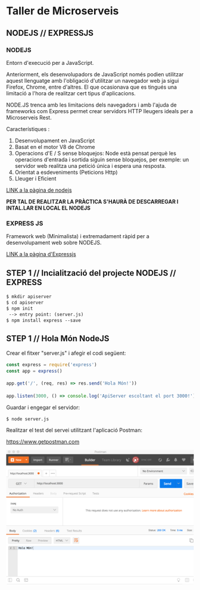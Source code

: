 # Taller de Microserveis
## NODEJS // EXPRESSJS

### NODEJS
Entorn d'execució per a JavaScript.

Anteriorment, els desenvolupadors de JavaScript només podien utilitzar aquest llenguatge amb l'obligació d'utilitzar un navegador web ja sigui Firefox, Chrome, entre d'altres. El que ocasionava que es tingués una limitació a l'hora de realitzar cert tipus d'aplicacions.

NODE.JS trenca amb les limitacions dels navegadors i amb l'ajuda de frameworks com Express permet crear servidors HTTP lleugers ideals per a Microserveis Rest.

Característiques :

1. Desenvolupament en JavaScript
2. Basat en el motor V8 de Chrome
3. Operacions d'E / S sense bloquejos: Node està pensat perquè les operacions d'entrada i sortida siguin sense bloquejos, per exemple: un servidor web realitza una petició única i espera una resposta.
4. Orientat a esdeveniments (Peticions Http)
5. Lleuger i Eficient

[LINK a la pàgina de nodejs](https://www.nodejs.org)

**PER TAL DE REALITZAR LA PRÀCTICA S'HAURÀ DE DESCARREGAR I INTAL.LAR EN LOCAL EL NODEJS**

### EXPRESS JS
Framework web (Minimalista) i extremadament ràpid per a desenvolupament web sobre NODEJS.

[LINK a la pàgina d'Expressjs](https://expressjs.com/)

## STEP 1 // Incialització del projecte NODEJS // EXPRESS
```Shell
$ mkdir apiserver
$ cd apiserver
$ npm init
 --> entry point: (server.js)
$ npm install express --save
```
## STEP 1 // Hola Món NodeJS

Crear el fitxer "server.js" i afegir el codi següent:

```JavaScript
const express = require('express')
const app = express()

app.get('/', (req, res) => res.send('Hola Món!'))

app.listen(3000, () => console.log('ApiServer escoltant el port 3000!'))
```
Guardar i engegar el servidor:

```Shell
$ node server.js
```
Realitzar el test del servei utilitzant l'aplicació Postman:

https://www.getpostman.com

![Postman](https://github.com/manel2r/taller-microservices/blob/step1/resources/screenshot2.png)
